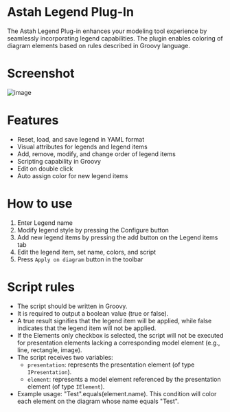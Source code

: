 # Astah Legend Plug-In

The Astah Legend Plug-in enhances your modeling tool experience by seamlessly incorporating legend capabilities. The plugin enables coloring of
diagram elements based on rules described in Groovy language.

# Screenshot

![image](https://github.com/modeldriven-hu/astah-legend/assets/8182138/30fd0bb8-6c20-4736-87d3-4defc253350b)

# Features

- Reset, load, and save legend in YAML format
- Visual attributes for legends and legend items
- Add, remove, modify, and change order of legend items
- Scripting capability in Groovy
- Edit on double click
- Auto assign color for new legend items

# How to use

1. Enter Legend name
2. Modify legend style by pressing the Configure button
3. Add new legend items by pressing the add button on the Legend items tab
4. Edit the legend item, set name, colors, and script
5. Press `Apply on diagram` button in the toolbar

# Script rules

- The script should be written in Groovy.
- It is required to output a boolean value (true or false).
- A true result signifies that the legend item will be applied, while false indicates that the legend item will not be applied.
- If the Elements only checkbox is selected, the script will not be executed for presentation elements lacking a corresponding model element (e.g., line, rectangle, image).
- The script receives two variables:
  - `presentation`: represents the presentation element (of type `IPresentation`).
  - `element`: represents a model element referenced by the presentation element (of type `IElement`).
- Example usage: "Test".equals(element.name). This condition will color each element on the diagram whose name equals "Test".
